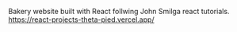 Bakery website built with React follwing John Smilga react tutorials.
https://react-projects-theta-pied.vercel.app/
